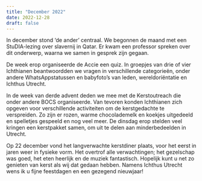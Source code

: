 ```yaml
---
title: "December 2022"
date: 2022-12-28
draft: false
---
```


In december stond ‘de ander’ centraal. We begonnen de maand met een StuDIA-lezing over slavernij in Qatar. Er kwam een professor spreken over dit onderwerp, waarna we samen in gesprek zijn gegaan.

De week erop organiseerde de Accie een quiz. In groepjes van drie of vier Ichthianen beantwoordden we vragen in verschillende categorieën, onder andere WhatsAppstatussen en babyfoto’s van leden, wereldoriëntatie en Ichthus Utrecht.

<!--more-->

In de week van derde advent deden we mee met de Kerstoutreach die onder andere BOCS organiseerde. Van tevoren konden Ichthianen zich opgeven voor verschillende activiteiten om de kerstgedachte te verspreiden. Zo zijn er rozen, warme chocolademelk en koekjes uitgedeeld en spelletjes gespeeld en nog veel meer. De dinsdag erop stelden veel kringen een kerstpakket samen, om uit te delen aan minderbedeelden in Utrecht.

Op 22 december vond het langverwachte kerstdiner plaats, voor het eerst in jaren weer in fysieke vorm. Het overtrof alle verwachtingen; het gezelschap was goed, het eten heerlijk en de muziek fantastisch. Hopelijk kunt u net zo genieten van kerst als wij dat gedaan hebben. Namens Ichthus Utrecht wens ik u fijne feestdagen en een gezegend nieuwjaar!
